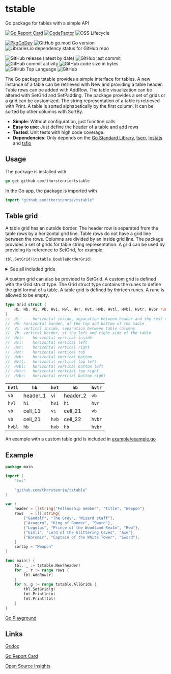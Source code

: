 # tstable
Go package for tables with a simple API


[![Go Report Card](https://goreportcard.com/badge/github.com/thorstenrie/tstable)](https://goreportcard.com/report/github.com/thorstenrie/tstable)
[![CodeFactor](https://www.codefactor.io/repository/github/thorstenrie/tstable/badge)](https://www.codefactor.io/repository/github/thorstenrie/tstable)
![OSS Lifecycle](https://img.shields.io/osslifecycle/thorstenrie/tstable)

[![PkgGoDev](https://pkg.go.dev/badge/mod/github.com/thorstenrie/tstable)](https://pkg.go.dev/mod/github.com/thorstenrie/tstable)
![GitHub go.mod Go version](https://img.shields.io/github/go-mod/go-version/thorstenrie/tstable)
![Libraries.io dependency status for GitHub repo](https://img.shields.io/librariesio/github/thorstenrie/tstable)

![GitHub release (latest by date)](https://img.shields.io/github/v/release/thorstenrie/tstable)
![GitHub last commit](https://img.shields.io/github/last-commit/thorstenrie/tstable)
![GitHub commit activity](https://img.shields.io/github/commit-activity/m/thorstenrie/tstable)
![GitHub code size in bytes](https://img.shields.io/github/languages/code-size/thorstenrie/tstable)
![GitHub Top Language](https://img.shields.io/github/languages/top/thorstenrie/tstable)
![GitHub](https://img.shields.io/github/license/thorstenrie/tstable)

The Go package tstable provides a simple interface for tables. A new instance of a table can be retrieved with New and providing a table header. Table rows can be added
with AddRow. The table visualization can be altered with SetGrid and SetPadding. The package provides a set of grids or a grid can be customized. The string representation of a table is retrieved with Print. A table is sorted alphabetically by the first column. It can be sorted by other columns with SortBy.

- **Simple**: Without configuration, just function calls
- **Easy to use**: Just define the header of a table and add rows
- **Tested**: Unit tests with high code coverage.
- **Dependencies**: Only depends on the [Go Standard Library](https://pkg.go.dev/std), [tserr](https://github.com/thorstenrie/tserr), [lpstats](https://github.com/thorstenrie/lpstats) and [tsfio](https://github.com/thorstenrie/tsfio)

## Usage

The package is installed with 

````go
go get github.com/thorstenrie/tstable
````

In the Go app, the package is imported with

````go
import "github.com/thorstenrie/tstable"
````

## Table grid

A table grid has an outside border. The header row is separated from the table rows by a horizontal grid line. Table rows do not have a grid line between the rows. Columns are divided by an inside grid line. The package provides a set of grids for table string representation. A grid can be used by providing its reference to SetGrid, for example:

````go
tbl.SetGrid(&tstable.DoubleBorderGrid)
````

<details>
  <summary>See all included grids</summary>
	
  ````
DoubleBorderGrid
  ╔═════════════════════╤════════════════════════════════╤════════════════╗
  ║  Fellowship member  │  Title                         │  Weapon        ║
  ╟─────────────────────┼────────────────────────────────┼────────────────╢
  ║  Aragorn            │  King of Gondor                │  Sword         ║
  ║  Boromir            │  Captain of the White Tower    │  Sword         ║
  ║  Gandalf            │  The Grey                      │  Wizard staff  ║
  ║  Gimli              │  Lord of the Glittering Caves  │  Axe           ║
  ║  Legolas            │  Prince of the Woodland Realm  │  Bow           ║
  ╚═════════════════════╧════════════════════════════════╧════════════════╝
DoubleHorizontalGrid
  ╒═════════════════════╤════════════════════════════════╤════════════════╕
  │  Fellowship member  │  Title                         │  Weapon        │
  ╞═════════════════════╪════════════════════════════════╪════════════════╡
  │  Aragorn            │  King of Gondor                │  Sword         │
  │  Boromir            │  Captain of the White Tower    │  Sword         │
  │  Gandalf            │  The Grey                      │  Wizard staff  │
  │  Gimli              │  Lord of the Glittering Caves  │  Axe           │
  │  Legolas            │  Prince of the Woodland Realm  │  Bow           │
  ╘═════════════════════╧════════════════════════════════╧════════════════╛
DoubleGrid
  ╔═════════════════════╦════════════════════════════════╦════════════════╗
  ║  Fellowship member  ║  Title                         ║  Weapon        ║
  ╠═════════════════════╬════════════════════════════════╬════════════════╣
  ║  Aragorn            ║  King of Gondor                ║  Sword         ║
  ║  Boromir            ║  Captain of the White Tower    ║  Sword         ║
  ║  Gandalf            ║  The Grey                      ║  Wizard staff  ║
  ║  Gimli              ║  Lord of the Glittering Caves  ║  Axe           ║
  ║  Legolas            ║  Prince of the Woodland Realm  ║  Bow           ║
  ╚═════════════════════╩════════════════════════════════╩════════════════╝
RoundGrid
  ╭─────────────────────┬────────────────────────────────┬────────────────╮
  │  Fellowship member  │  Title                         │  Weapon        │
  ├─────────────────────┼────────────────────────────────┼────────────────┤
  │  Aragorn            │  King of Gondor                │  Sword         │
  │  Boromir            │  Captain of the White Tower    │  Sword         │
  │  Gandalf            │  The Grey                      │  Wizard staff  │
  │  Gimli              │  Lord of the Glittering Caves  │  Axe           │
  │  Legolas            │  Prince of the Woodland Realm  │  Bow           │
  ╰─────────────────────┴────────────────────────────────┴────────────────╯
SimpleGrid
  ┌─────────────────────┬────────────────────────────────┬────────────────┐
  │  Fellowship member  │  Title                         │  Weapon        │
  ├─────────────────────┼────────────────────────────────┼────────────────┤
  │  Aragorn            │  King of Gondor                │  Sword         │
  │  Boromir            │  Captain of the White Tower    │  Sword         │
  │  Gandalf            │  The Grey                      │  Wizard staff  │
  │  Gimli              │  Lord of the Glittering Caves  │  Axe           │
  │  Legolas            │  Prince of the Woodland Realm  │  Bow           │
  └─────────────────────┴────────────────────────────────┴────────────────┘
BoldGrid
  ┏━━━━━━━━━━━━━━━━━━━━━┯━━━━━━━━━━━━━━━━━━━━━━━━━━━━━━━━┯━━━━━━━━━━━━━━━━┓
  ┃  Fellowship member  │  Title                         │  Weapon        ┃
  ┠─────────────────────┼────────────────────────────────┼────────────────┨
  ┃  Aragorn            │  King of Gondor                │  Sword         ┃
  ┃  Boromir            │  Captain of the White Tower    │  Sword         ┃
  ┃  Gandalf            │  The Grey                      │  Wizard staff  ┃
  ┃  Gimli              │  Lord of the Glittering Caves  │  Axe           ┃
  ┃  Legolas            │  Prince of the Woodland Realm  │  Bow           ┃
  ┗━━━━━━━━━━━━━━━━━━━━━┷━━━━━━━━━━━━━━━━━━━━━━━━━━━━━━━━┷━━━━━━━━━━━━━━━━┛
EmptyGrid
  
    Fellowship member    Title                           Weapon        
  
    Aragorn              King of Gondor                  Sword         
    Boromir              Captain of the White Tower      Sword         
    Gandalf              The Grey                        Wizard staff  
    Gimli                Lord of the Glittering Caves    Axe           
    Legolas              Prince of the Woodland Realm    Bow           
  
DoubleVerticalGrid
  ╓─────────────────────╥────────────────────────────────╥────────────────╖
  ║  Fellowship member  ║  Title                         ║  Weapon        ║
  ╟─────────────────────╫────────────────────────────────╫────────────────╢
  ║  Aragorn            ║  King of Gondor                ║  Sword         ║
  ║  Boromir            ║  Captain of the White Tower    ║  Sword         ║
  ║  Gandalf            ║  The Grey                      ║  Wizard staff  ║
  ║  Gimli              ║  Lord of the Glittering Caves  ║  Axe           ║
  ║  Legolas            ║  Prince of the Woodland Realm  ║  Bow           ║
  ╙─────────────────────╨────────────────────────────────╨────────────────╜
InterruptedGrid
  ┏╍╍╍╍╍╍╍╍╍╍╍╍╍╍╍╍╍╍╍╍╍┯╍╍╍╍╍╍╍╍╍╍╍╍╍╍╍╍╍╍╍╍╍╍╍╍╍╍╍╍╍╍╍╍┯╍╍╍╍╍╍╍╍╍╍╍╍╍╍╍╍┓
  ╏  Fellowship member  ╎  Title                         ╎  Weapon        ╏
  ┠╌╌╌╌╌╌╌╌╌╌╌╌╌╌╌╌╌╌╌╌╌┼╌╌╌╌╌╌╌╌╌╌╌╌╌╌╌╌╌╌╌╌╌╌╌╌╌╌╌╌╌╌╌╌┼╌╌╌╌╌╌╌╌╌╌╌╌╌╌╌╌┨
  ╏  Aragorn            ╎  King of Gondor                ╎  Sword         ╏
  ╏  Boromir            ╎  Captain of the White Tower    ╎  Sword         ╏
  ╏  Gandalf            ╎  The Grey                      ╎  Wizard staff  ╏
  ╏  Gimli              ╎  Lord of the Glittering Caves  ╎  Axe           ╏
  ╏  Legolas            ╎  Prince of the Woodland Realm  ╎  Bow           ╏
  ┗╍╍╍╍╍╍╍╍╍╍╍╍╍╍╍╍╍╍╍╍╍┷╍╍╍╍╍╍╍╍╍╍╍╍╍╍╍╍╍╍╍╍╍╍╍╍╍╍╍╍╍╍╍╍┷╍╍╍╍╍╍╍╍╍╍╍╍╍╍╍╍┛
DashedGrid
  ┏┅┅┅┅┅┅┅┅┅┅┅┅┅┅┅┅┅┅┅┅┅┯┅┅┅┅┅┅┅┅┅┅┅┅┅┅┅┅┅┅┅┅┅┅┅┅┅┅┅┅┅┅┅┅┯┅┅┅┅┅┅┅┅┅┅┅┅┅┅┅┅┓
  ┇  Fellowship member  ┆  Title                         ┆  Weapon        ┇
  ┠┄┄┄┄┄┄┄┄┄┄┄┄┄┄┄┄┄┄┄┄┄┼┄┄┄┄┄┄┄┄┄┄┄┄┄┄┄┄┄┄┄┄┄┄┄┄┄┄┄┄┄┄┄┄┼┄┄┄┄┄┄┄┄┄┄┄┄┄┄┄┄┨
  ┇  Aragorn            ┆  King of Gondor                ┆  Sword         ┇
  ┇  Boromir            ┆  Captain of the White Tower    ┆  Sword         ┇
  ┇  Gandalf            ┆  The Grey                      ┆  Wizard staff  ┇
  ┇  Gimli              ┆  Lord of the Glittering Caves  ┆  Axe           ┇
  ┇  Legolas            ┆  Prince of the Woodland Realm  ┆  Bow           ┇
  ┗┅┅┅┅┅┅┅┅┅┅┅┅┅┅┅┅┅┅┅┅┅┷┅┅┅┅┅┅┅┅┅┅┅┅┅┅┅┅┅┅┅┅┅┅┅┅┅┅┅┅┅┅┅┅┷┅┅┅┅┅┅┅┅┅┅┅┅┅┅┅┅┛
DottedGrid
  ┏┉┉┉┉┉┉┉┉┉┉┉┉┉┉┉┉┉┉┉┉┉┯┉┉┉┉┉┉┉┉┉┉┉┉┉┉┉┉┉┉┉┉┉┉┉┉┉┉┉┉┉┉┉┉┯┉┉┉┉┉┉┉┉┉┉┉┉┉┉┉┉┓
  ┋  Fellowship member  ┊  Title                         ┊  Weapon        ┋
  ┠┈┈┈┈┈┈┈┈┈┈┈┈┈┈┈┈┈┈┈┈┈┼┈┈┈┈┈┈┈┈┈┈┈┈┈┈┈┈┈┈┈┈┈┈┈┈┈┈┈┈┈┈┈┈┼┈┈┈┈┈┈┈┈┈┈┈┈┈┈┈┈┨
  ┋  Aragorn            ┊  King of Gondor                ┊  Sword         ┋
  ┋  Boromir            ┊  Captain of the White Tower    ┊  Sword         ┋
  ┋  Gandalf            ┊  The Grey                      ┊  Wizard staff  ┋
  ┋  Gimli              ┊  Lord of the Glittering Caves  ┊  Axe           ┋
  ┋  Legolas            ┊  Prince of the Woodland Realm  ┊  Bow           ┋
  ┗┉┉┉┉┉┉┉┉┉┉┉┉┉┉┉┉┉┉┉┉┉┷┉┉┉┉┉┉┉┉┉┉┉┉┉┉┉┉┉┉┉┉┉┉┉┉┉┉┉┉┉┉┉┉┷┉┉┉┉┉┉┉┉┉┉┉┉┉┉┉┉┛
  ````
</details>

A custom grid can also be provided to SetGrid. A custom grid is defined with the Grid struct type. The Grid struct type contains the runes to define the grid format of a table. A table grid is defined by thirteen runes. A rune is allowed to be empty.

````go
type Grid struct {
	Hi, Hb, Vi, Vb, Hvi, Hvl, Hvr, Hvt, Hvb, Hvtl, Hvbl, Hvtr, Hvbr rune
}
//	Hi:   	horizontal inside, separation between header and the rest of the table rows
//	Hb:	horizontal border, at the top and bottom of the table
//	Vi:	vertical inside, separation between table columns
//	Vb:	vertical border, at the left and right side of the table
//	Hvi:	horizontal vertical inside
//	Hvl:	horizontal vertical left
//	Hvr:	horizontal vertical right
//	Hvt:	horizontal vertical top
//	Hvb:	horizontal vertical bottom
//	Hvtl:	horizontal vertical top left
//	Hvbl:	horizontal vertical bottom left
//	Hvtr:	horizontal vertcial top right
//	Hvbr:	horizontal vertcial bottom right
````

| `hvtl` | `hb`       | `hvt` | `hb`       | `hvtr` |
|------|----------|-----|----------|------|
| `vb`   | header_1 | vi  | header_2 | `vb`   |
| `hvl`  | `hi`       | `hvi` | `hi`       | `hvr`  |
| `vb`   | cell_11  | `vi`  | cell_21  | `vb`   |
| `vb`   | cell_21  | `hvb` | cell_22  | `hvbr` |
| `hvbl` | `hb`       | `hvb` | `hb`       | `hvbr` |

An example with a custom table grid is included in [example/example.go](https://github.com/thorstenrie/tstable/blob/main/example/example.go)

## Example

````go
package main

import (
	"fmt"

	"github.com/thorstenrie/tstable"
)

var (
	header = []string{"Fellowship member", "Title", "Weapon"}
	rows   = [][]string{
		{"Gandalf", "The Grey", "Wizard staff"},
		{"Aragorn", "King of Gondor", "Sword"},
		{"Legolas", "Prince of the Woodland Realm", "Bow"},
		{"Gimli", "Lord of the Glittering Caves", "Axe"},
		{"Boromir", "Captain of the White Tower", "Sword"},
	}
	sortby = "Weapon"
)

func main() {
	tbl, _ := tstable.New(header)
	for _, r := range rows {
		tbl.AddRow(r)
	}
	for n, g := range tstable.AllGrids {
		tbl.SetGrid(g)
		fmt.Println(n)
		fmt.Print(tbl)
	}
}

````
[Go Playground](https://go.dev/play/p/XsuobSpC0Di)

## Links

[Godoc](https://pkg.go.dev/github.com/thorstenrie/tstable)

[Go Report Card](https://goreportcard.com/report/github.com/thorstenrie/tstable)

[Open Source Insights](https://deps.dev/go/github.com%2Fthorstenrie%2Ftstable)
